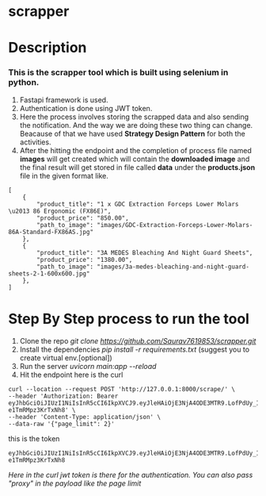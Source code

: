 # scrapper

# Description

### This is the scrapper tool which is built using selenium in python.

1. Fastapi framework is used.
2. Authentication is done using JWT token.
3. Here the process involves storing the scrapped data and also sending the notification. And the way we are doing these two thing can change. Beacause of that we have used **Strategy Design Pattern** for both the activities.
4. After the hitting the endpoint and the completion of process file named **images** will get created which will contain the **downloaded image** and the final result will get stored in file called **data** under the **products.json** file in the given format like.
```
[
    {
        "product_title": "1 x GDC Extraction Forceps Lower Molars \u2013 86 Ergonomic (FX86E)",
        "product_price": "850.00",
        "path_to_image": "images/GDC-Extraction-Forceps-Lower-Molars-86A-Standard-FX86AS.jpg"
    },
    {
        "product_title": "3A MEDES Bleaching And Night Guard Sheets",
        "product_price": "1380.00",
        "path_to_image": "images/3a-medes-bleaching-and-night-guard-sheets-2-1-600x600.jpg"
    },
]
```

# Step By Step process to run the tool

1. Clone the repo *git clone https://github.com/Saurav7619853/scrapper.git*
2. Install the dependencies *pip install -r requirements.txt* (suggest you to create virtual env.[optional])
3. Run the server *uvicorn main:app --reload*
4. Hit the endpoint here is the curl 

```
curl --location --request POST 'http://127.0.0.1:8000/scrape/' \
--header 'Authorization: Bearer eyJhbGciOiJIUzI1NiIsInR5cCI6IkpXVCJ9.eyJleHAiOjE3NjA4ODE3MTR9.LofPdUy_IIrMyEaUQyUNCxgsRP-e1TmRMpz3KrTxNh8' \
--header 'Content-Type: application/json' \
--data-raw '{"page_limit": 2}'
```
this is the token
```
eyJhbGciOiJIUzI1NiIsInR5cCI6IkpXVCJ9.eyJleHAiOjE3NjA4ODE3MTR9.LofPdUy_IIrMyEaUQyUNCxgsRP-e1TmRMpz3KrTxNh8
```
*Here in the curl jwt token is there for the authentication. You can also pass "proxy" in the payload like the page limit*